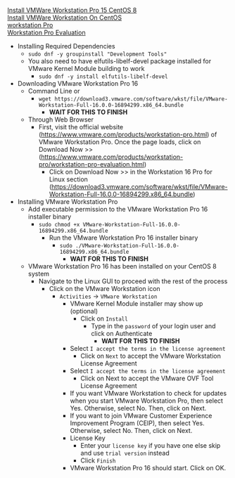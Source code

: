 [Install VMWare Workstation Pro 15 CentOS 8](https://linuxhint.com/install_vmware_workstation_pro_15_centos8/)<br />
[Install VMWare Workstation On CentOS](https://computingforgeeks.com/install-vmware-workstation-on-centos/)<br />
[workstation Pro](https://www.vmware.com/products/workstation-pro.html)<br />
[Workstation Pro Evaluation](https://www.vmware.com/products/workstation-pro/workstation-pro-evaluation.html)

* Installing Required Dependencies
  * `sudo dnf -y groupinstall "Development Tools"`
  * You also need to have elfutils-libelf-devel package installed for VMware Kernel Module building to work
    * `sudo dnf -y install elfutils-libelf-devel`
* Downloading VMware Workstation Pro 16
  * Command Line or
    * `wget https://download3.vmware.com/software/wkst/file/VMware-Workstation-Full-16.0.0-16894299.x86_64.bundle`
      * **WAIT FOR THIS TO FINISH**
  * Through Web Browser
    * First, visit the official website (https://www.vmware.com/products/workstation-pro.html) of VMware Workstation Pro. Once the page loads, click on Download Now >> (https://www.vmware.com/products/workstation-pro/workstation-pro-evaluation.html)
      * Click on Download Now >> in the Workstation 16 Pro for Linux section (https://download3.vmware.com/software/wkst/file/VMware-Workstation-Full-16.0.0-16894299.x86_64.bundle)
* Installing VMware Workstation Pro
  * Add executable permission to the VMware Workstation Pro 16 installer binary
    * `sudo chmod +x VMware-Workstation-Full-16.0.0-16894299.x86_64.bundle`
      * Run the VMware Workstation Pro 16 installer binary
        * `sudo ./VMware-Workstation-Full-16.0.0-16894299.x86_64.bundle`
          * **WAIT FOR THIS TO FINISH**
  * VMware Workstation Pro 16 has been installed on your CentOS 8 system
    * Navigate to the Linux GUI to proceed with the rest of the process
      * Click on the VMware Workstation icon
        * `Activities` -> `VMware Workstation`
          * VMware Kernel Module installer may show up (optional)
            * Click on `Install`
              * Type in the `password` of your login user and click on Authenticate
                * **WAIT FOR THIS TO FINISH**
          * Select `I accept the terms in the license agreement`
            * Click on `Next` to accept the VMware Workstation License Agreement
          * Select `I accept the terms in the license agreement`
            * Click on Next to accept the VMware OVF Tool License Agreement
          * If you want VMware Workstation to check for updates when you start VMware Workstation Pro, then select Yes. Otherwise, select No. Then, click on Next.
          * If you want to join VMware Customer Experience Improvement Program (CEIP), then select Yes. Otherwise, select No. Then, click on Next.
          * License Key
            * Enter your `license key` if you have one else skip and use `trial version` instead
            * Click `Finish`
          * VMware Workstation Pro 16 should start. Click on OK.

